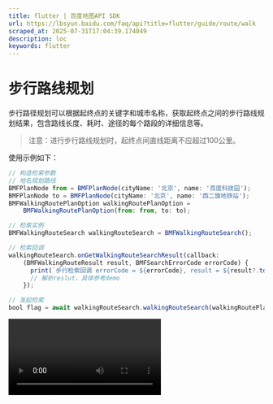 ```yaml
---
title: flutter | 百度地图API SDK
url: https://lbsyun.baidu.com/faq/api?title=flutter/guide/route/walk
scraped_at: 2025-07-31T17:04:39.174049
description: loc
keywords: flutter
---
```


# 步行路线规划

步行路径规划可以根据起终点的关键字和城市名称，获取起终点之间的步行路线规划结果，包含路线长度、耗时、途径的每个路段的详细信息等。

> 注意：进行步行路线规划时，起终点间直线距离不应超过100公里。

使用示例如下：
```javascript
// 构造检索参数
// 地名规划路线
BMFPlanNode from = BMFPlanNode(cityName: '北京', name: '百度科技园');   
BMFPlanNode to = BMFPlanNode(cityName: '北京', name: '西二旗地铁站'); 
BMFWalkingRoutePlanOption walkingRoutePlanOption = 
    BMFWalkingRoutePlanOption(from: from, to: to);

// 检索实例
BMFWalkingRouteSearch walkingRouteSearch = BMFWalkingRouteSearch();

// 检索回调
walkingRouteSearch.onGetWalkingRouteSearchResult(callback: 
    (BMFWalkingRouteResult result, BMFSearchErrorCode errorCode) {     
      print(`步行检索回调 errorCode = ${errorCode}, result = ${result?.toMap()}`);  
      // 解析reslut，具体参考demo 
    });

// 发起检索
bool flag = await walkingRouteSearch.walkingRouteSearch(walkingRoutePlanOption);
```
![步行路线规划视频](//mapopen-website-webapi.bj.bcebos.com/images/flutter/map/walkplan.mp4)